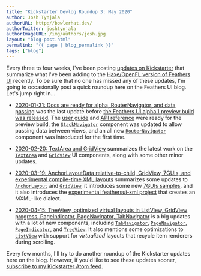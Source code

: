 ```yaml
---
title: "Kickstarter Devlog Roundup 3: May 2020"
author: Josh Tynjala
authorURL: http://bowlerhat.dev/
authorTwitter: joshtynjala
authorImageURL: /img/authors/josh.jpg
layout: "blog-post.html"
permalink: "{{ page | blog_permalink }}"
tags: ["blog"]
---
```


Every three to four weeks, I've been posting [updates on Kickstarter](https://www.kickstarter.com/projects/feathersui/feathers-ui-cross-platform-components-for-haxe-and-openfl/posts) that summarize what I've been adding to the [Haxe/OpenFL version of Feathers UI](https://feathersui.com/openfl/) recently. To be sure that no one has missed any of these updates, I'm going to occasionally post a quick roundup here on the Feathers UI blog. Let's jump right in…

<!-- truncate -->

- [2020-01-31: Docs are ready for alpha, RouterNavigator, and data passing](https://www.kickstarter.com/projects/feathersui/feathers-ui-cross-platform-components-for-haxe-and-openfl/posts/2743821) was the last update before [the Feathers UI alpha.1 preview build was released](https://feathersui.com/blog/2020/02/04/feathers-ui-preview-haxelib-v1.0.0-alpha.1/). The [user guide](https://feathersui.com/learn/haxe-openfl/) and [API reference](https://api.feathersui.com/) were ready for the preview build, the [`StackNavigator`](https://feathersui.com/learn/haxe-openfl/stack-navigator) component was updated to allow passing data between views, and an all new [`RouterNavigator`](https://feathersui.com/learn/haxe-openfl/router-navigator) component was introduced for the first time.

- [2020-02-20: TextArea and GridView](https://www.kickstarter.com/projects/feathersui/feathers-ui-cross-platform-components-for-haxe-and-openfl/posts/2762421) summarizes the latest work on the [`TextArea`](https://feathersui.com/learn/haxe-openfl/text-area) and [`GridView`](https://feathersui.com/learn/haxe-openfl/grid-view) UI components, along with some other minor updates.

- [2020-03-19: AnchorLayoutData relative-to-child, GridView, 7GUIs, and experimental compile-time XML layouts](https://www.kickstarter.com/projects/feathersui/feathers-ui-cross-platform-components-for-haxe-and-openfl/posts/2789779) summarizes some updates to [`AnchorLayout`](https://feathersui.com/learn/haxe-openfl/anchor-layout) and [`GridView`](https://feathersui.com/learn/haxe-openfl/grid-view), it introduces some new [7GUIs samples](https://github.com/feathersui/feathersui-7guis), and it also introduces the [experimental feathersui-xml project](https://github.com/feathersui/feathersui-xml) that creates an MXML-like dialect.

- [2020-04-15: TreeView, optimized virtual layouts in ListView, GridView progress, PageIndicator, PageNavigator, TabNavigator](https://www.kickstarter.com/projects/feathersui/feathers-ui-cross-platform-components-for-haxe-and-openfl/posts/2812073) is a big updates with a lot of new components, including [`TabNavigator`](https://feathersui.com/learn/haxe-openfl/tab-navigator), [`PageNavigator`](https://feathersui.com/learn/haxe-openfl/page-navigator), [`PageIndicator`](https://feathersui.com/learn/haxe-openfl/page-indicator), and [`TreeView`](https://feathersui.com/learn/haxe-openfl/tree-view). It also mentions some optimizations to [`ListView`](https://feathersui.com/learn/haxe-openfl/list-view) with support for _virtualized_ layouts that recycle item renderers during scrolling.

Every few months, I'll try to do another roundup of the Kickstarter updates here on the blog. However, if you'd like to see these updates sooner, [subscribe to my Kickstarter Atom feed](https://www.kickstarter.com/projects/feathersui/feathers-ui-cross-platform-components-for-haxe-and-openfl/posts.atom).
